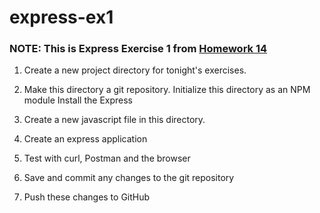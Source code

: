 # express-ex1
### NOTE: This is Express Exercise 1 from [Homework 14](https://github.com/jdegrave/backend/tree/master/Homework/Homework-14/Exercise-01)

1. Create a new project directory for tonight's exercises.

2. Make this directory a git repository. Initialize this directory as an NPM module Install the Express

3. Create a new javascript file in this directory.

4. Create an express application

5. Test with curl, Postman and the browser

6. Save and commit any changes to the git repository

7. Push these changes to GitHub
